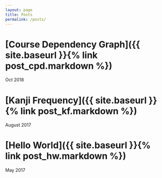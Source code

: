 ```yaml
---
layout: page
title: Posts
permalink: /posts/
---
```

<!-- [Link to a document](../_articles/2017-05-29-welcome-to-jekyll.markdown) -->
# [Course Dependency Graph]({{ site.baseurl }}{% link post_cpd.markdown %})
Oct 2018

# [Kanji Frequency]({{ site.baseurl }}{% link post_kf.markdown %})
August 2017

<!-- # [Binary Image to Sketch]({{ site.baseurl }}{% link post_sketch.markdown %})
June 2017 -->

# [Hello World]({{ site.baseurl }}{% link post_hw.markdown %})
May 2017